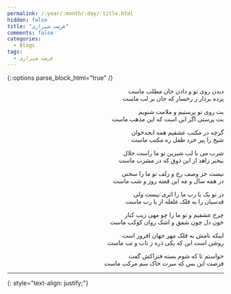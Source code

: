 ```yaml
---
permalink: /:year/:month/:day/:title.html
hidden: false
title: "فرصت شیرازی"
comments: false
categories:
  - Blogs
tags:
  - فرصت شیرازی
---
```


{::options parse_block_html="true" /}
<div dir='rtl' align='right'>
دیدن روی تو و دادن جان مطلب ماست<br>
پرده بردار ز رخسار که جان بر لب ماست

بت روی تو پرستیم و ملامت شنویم<br>
بت پرستی اگر این است که این مذهب ماست

گرچه در مکتب عشقیم همه ابجدخوان<br>
شیخ را پیر خرد طفل ره مکتب ماست

شرب می با لب شیرین تو ما راست حلال<br>
بیخبر زاهد از این ذوق که در مشرب ماست

نیست جز وصف رخ و زلف تو ما را سخنی<br>
در همه سال و مه این قصه روز و شب ماست

در تو یک یا رب ما را اثری نیست ولی<br>
قدسیان را به فلک غلغله از یا رب ماست

چرخ عشقیم و تو ما را چو مهی زیب کنار<br>
خون دل  چون شفق و اشک روان کوکب ماست

اینکه نامش به فلک مهر جهان افروز است<br>
روشن است این که یکی ذره ز تاب و تب ماست

خواستم تا که شوم بسته فتراکش گفت<br>
فرصت این بس که سرت خاک سم مرکب ماست

---

</div>
{: style="text-align: justify;"}